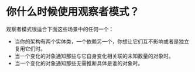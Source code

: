 # 你什么时候使用观察者模式？

观察者模式很适合下面这些场景中的任何一个：

* 当你的架构有两个实体类，一个依赖另一个，你想让它们互不影响或者是独立复用它们时。
* 当一个变化的对象通知那些与它自身变化相关联的未知数量的对象时。
* 当一个变化的对象通知那些无需推断具体是谁的对象时。
